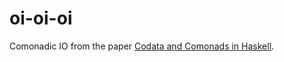 # oi-oi-oi

Comonadic IO from the paper
[Codata and Comonads in Haskell](http://citeseerx.ist.psu.edu/viewdoc/download?doi=10.1.1.45.4741&rep=rep1&type=pdf).

